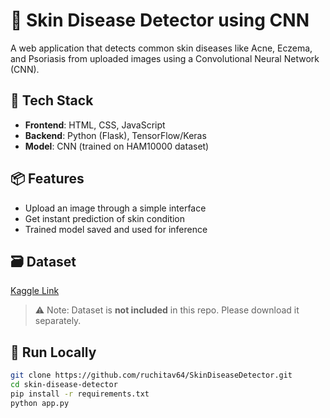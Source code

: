 # 🧠 Skin Disease Detector using CNN

A web application that detects common skin diseases like Acne, Eczema, and Psoriasis from uploaded images using a Convolutional Neural Network (CNN).

## 🔧 Tech Stack
- **Frontend**: HTML, CSS, JavaScript
- **Backend**: Python (Flask), TensorFlow/Keras
- **Model**: CNN (trained on HAM10000 dataset)

## 📦 Features
- Upload an image through a simple interface
- Get instant prediction of skin condition
- Trained model saved and used for inference

## 🗃 Dataset 
[Kaggle Link](https://www.kaggle.com/code/mpwolke/skin-diseases-cnn)

> ⚠️ Note: Dataset is **not included** in this repo. Please download it separately.

## 🚀 Run Locally

```bash
git clone https://github.com/ruchitav64/SkinDiseaseDetector.git
cd skin-disease-detector
pip install -r requirements.txt
python app.py
